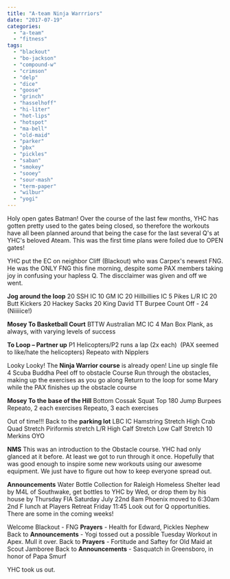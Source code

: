 ```yaml
---
title: "A-team Ninja Warrriors"
date: "2017-07-19"
categories: 
  - "a-team"
  - "fitness"
tags: 
  - "blackout"
  - "bo-jackson"
  - "compound-w"
  - "crimson"
  - "delp"
  - "dice"
  - "goose"
  - "grinch"
  - "hasselhoff"
  - "hi-liter"
  - "hot-lips"
  - "hotspot"
  - "ma-bell"
  - "old-maid"
  - "parker"
  - "pbx"
  - "pickles"
  - "saban"
  - "smokey"
  - "sooey"
  - "sour-mash"
  - "term-paper"
  - "wilbur"
  - "yogi"
---
```


Holy open gates Batman! Over the course of the last few months, YHC has gotten pretty used to the gates being closed, so therefore the workouts have all been planned around that being the case for the last several Q's at YHC's beloved Ateam. This was the first time plans were foiled due to OPEN gates!

YHC put the EC on neighbor Cliff (Blackout) who was Carpex's newest FNG. He was the ONLY FNG this fine morning, despite some PAX members taking joy in confusing your hapless Q. The discclaimer was given and off we went.

**Jog around the loop** 20 SSH IC 10 GM IC 20 Hillbillies IC 5 Pikes L/R IC 20 Butt Kickers 20 Hackey Sacks 20 King David TT Burpee Count Off - 24 (Niiiiice!)

**Mosey To Basketball Court** BTTW Australian MC IC 4 Man Box Plank, as always, with varying levels of success

**To Loop – Partner up** P1 Helicopters/P2 runs a lap (2x each)  (PAX seemed to like/hate the helicopters) Repeato with Nipplers

Looky Looky! The **Ninja Warrior course** is already open! Line up single file 4 Scuba Buddha Peel off to obstacle Course Run through the obstacles, making up the exercises as you go along Return to the loop for some Mary while the PAX finishes up the obstacle course

**Mosey To the base of the Hill** Bottom Cossak Squat Top 180 Jump Burpees Repeato, 2 each exercises Repeato, 3 each exercises

Out of time!!! Back to the **parking lot** LBC IC Hamstring Stretch High Crab Quad Stretch Piriformis stretch L/R High Calf Stretch Low Calf Stretch 10 Merkins OYO

**NMS** This was an introduction to the Obstacle course. YHC had only glanced at it before. At least we got to run through it once. Hopefully that was good enough to inspire some new workouts using our awesome equipment. We just have to figure out how to keep everyone spread out.

**Announcements** Water Bottle Collection for Raleigh Homeless Shelter lead by M4L of Southwake, get bottles to YHC by Wed, or drop them by his house by Thursday FIA Saturday July 22nd 8am Phoenix moved to 6:30am 2nd F lunch at Players Retreat Friday 11:45 Look out for Q opportunities. There are some in the coming weeks!

Welcome Blackout - FNG **Prayers** - Health for Edward, Pickles Nephew Back to **Announcements** - Yogi tossed out a possible Tuesday Workout in Apex. Mull it over. Back to **Prayers** - Fortitude and Saftey for Old Maid at Scout Jamboree Back to **Announcements** - Sasquatch in Greensboro, in honor of Papa Smurf

YHC took us out.
